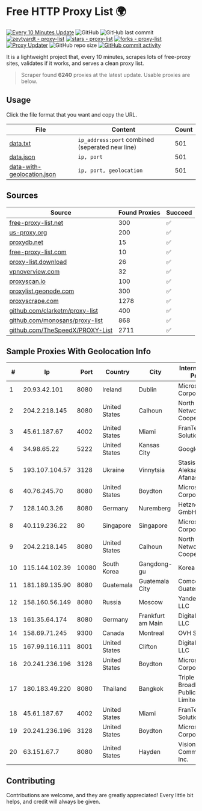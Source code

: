 
# Free HTTP Proxy List 🌍

[![Every 10 Minutes Update](https://github.com/mertguvencli/http-proxy-list/actions/workflows/main.yml/badge.svg?branch=main)](https://github.com/mertguvencli/http-proxy-list/actions/workflows/main.yml)
![GitHub](https://img.shields.io/github/license/mertguvencli/http-proxy-list)
![GitHub last commit](https://img.shields.io/github/last-commit/mertguvencli/http-proxy-list)
[![zevtyardt - proxy-list](https://img.shields.io/static/v1?label=zevtyardt&message=proxy-list&color=blue&logo=github)](https://github.com/zevtyardt/proxy-list "Go to GitHub repo")
[![stars - proxy-list](https://img.shields.io/github/stars/zevtyardt/proxy-list?style=social)](https://github.com/zevtyardt/proxy-list)
[![forks - proxy-list](https://img.shields.io/github/forks/zevtyardt/proxy-list?style=social)](https://github.com/zevtyardt/proxy-list)
[![Proxy Updater](https://github.com/zevtyardt/proxy-list/workflows/Proxy%20Updater/badge.svg)](https://github.com/zevtyardt/proxy-list/actions?query=workflow:"Proxy+Updater")
![GitHub repo size](https://img.shields.io/github/repo-size/zevtyardt/proxy-list)
[![GitHub commit activity](https://img.shields.io/github/commit-activity/m/zevtyardt/proxy-list?logo=commits)](https://github.com/zevtyardt/proxy-list/commits/main)

It is a lightweight project that, every 10 minutes, scrapes lots of free-proxy sites, validates if it works, and serves a clean proxy list.

> Scraper found **6240** proxies at the latest update. Usable proxies are below.

## Usage

Click the file format that you want and copy the URL.

|File|Content|Count|
|----|-------|-----|
|[data.txt](https://raw.githubusercontent.com/mertguvencli/http-proxy-list/main/proxy-list/data.txt)|`ip_address:port` combined (seperated new line)|501|
|[data.json](https://raw.githubusercontent.com/mertguvencli/http-proxy-list/main/proxy-list/data.json)|`ip, port`|501|
|[data-with-geolocation.json](https://raw.githubusercontent.com/mertguvencli/http-proxy-list/main/proxy-list/data-with-geolocation.json)|`ip, port, geolocation`|501|

## Sources

|Source|Found Proxies|Succeed|
|------|-------------|-------|
|[free-proxy-list.net](https://free-proxy-list.net)|300|✅|
|[us-proxy.org](https://www.us-proxy.org)|200|✅|
|[proxydb.net](http://proxydb.net)|15|✅|
|[free-proxy-list.com](https://free-proxy-list.com/?page=&port=&type%5B%5D=http&type%5B%5D=https&up_time=0&search=Search)|10|✅|
|[proxy-list.download](https://www.proxy-list.download/HTTP)|26|✅|
|[vpnoverview.com](https://vpnoverview.com/privacy/anonymous-browsing/free-proxy-servers)|32|✅|
|[proxyscan.io](https://www.proxyscan.io)|100|✅|
|[proxylist.geonode.com](https://proxylist.geonode.com/api/proxy-list?limit=300&page=1&sort_by=lastChecked&sort_type=desc&protocols=http,https)|300|✅|
|[proxyscrape.com](https://api.proxyscrape.com/v2/?request=displayproxies&protocol=http&timeout=10000&country=all&ssl=all&anonymity=all)|1278|✅|
|[github.com/clarketm/proxy-list](https://raw.githubusercontent.com/clarketm/proxy-list/master/proxy-list-raw.txt)|400|✅|
|[github.com/monosans/proxy-list](https://raw.githubusercontent.com/monosans/proxy-list/main/proxies/http.txt)|868|✅|
|[github.com/TheSpeedX/PROXY-List](https://raw.githubusercontent.com/TheSpeedX/PROXY-List/master/http.txt)|2711|✅|


## Sample Proxies With Geolocation Info

|#|Ip|Port|Country|City|Internet Service Provider|
|-|--|----|-------|----|-------------------------|
|1|20.93.42.101|8080|Ireland|Dublin|Microsoft Corporation|
|2|204.2.218.145|8080|United States|Calhoun|North Georgia Network Cooperative, Inc.|
|3|45.61.187.67|4002|United States|Miami|FranTech Solutions|
|4|34.98.65.22|5222|United States|Kansas City|Google LLC|
|5|193.107.104.57|3128|Ukraine|Vinnytsia|Stasishen Aleksandr Afanasiyovich|
|6|40.76.245.70|8080|United States|Boydton|Microsoft Corporation|
|7|128.140.3.26|8080|Germany|Nuremberg|Hetzner Online GmbH|
|8|40.119.236.22|80|Singapore|Singapore|Microsoft Corporation|
|9|204.2.218.145|8080|United States|Calhoun|North Georgia Network Cooperative, Inc.|
|10|115.144.102.39|10080|South Korea|Gangdong-gu|Korea Telecom|
|11|181.189.135.90|8080|Guatemala|Guatemala City|Comcel Guatemala S.A.|
|12|158.160.56.149|8080|Russia|Moscow|Yandex.Cloud LLC|
|13|161.35.64.174|8080|Germany|Frankfurt am Main|DigitalOcean, LLC|
|14|158.69.71.245|9300|Canada|Montreal|OVH SAS|
|15|167.99.116.111|8001|United States|Clifton|DigitalOcean, LLC|
|16|20.241.236.196|3128|United States|Boydton|Microsoft Corporation|
|17|180.183.49.220|8080|Thailand|Bangkok|Triple T Broadband Public Company Limited|
|18|45.61.187.67|4002|United States|Miami|FranTech Solutions|
|19|20.241.236.196|3128|United States|Boydton|Microsoft Corporation|
|20|63.151.67.7|8080|United States|Hayden|Visionary Communications, Inc.|



## Contributing

Contributions are welcome, and they are greatly appreciated! Every
little bit helps, and credit will always be given.

